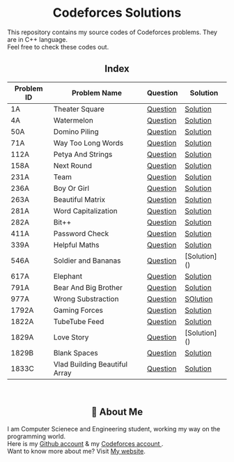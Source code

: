 <div align="center">

# Codeforces Solutions
</div>

This repository contains my source codes of Codeforces problems. They are in C++ language.  
Feel free to check these codes out.

<div align="center">

## Index

| Problem ID| Problem Name   |  Question            | Solution                       |
| ----------| ---------------|----------------------|--------------------------------|
| 1A | Theater Square | [Question](https://codeforces.com/contest/1/problem/A) | [Solution]()
| 4A | Watermelon | [Question](https://codeforces.com/contest/4/problem/A) | [Solution]()
| 50A | Domino Piling | [Question](https://codeforces.com/contest/50/problem/A) | [Solution]()
| 71A | Way Too Long Words | [Question](https://codeforces.com/contest/71/problem/A) | [Solution]()
| 112A | Petya And Strings | [Question](https://codeforces.com/contest/112/problem/A) | [Solution]()
| 158A | Next Round | [Question](https://codeforces.com/contest/158/problem/A) | [Solution]()
| 231A | Team | [Question](https://codeforces.com/contest/231/problem/A) | [Solution]()
| 236A | Boy Or Girl | [Question](https://codeforces.com/contest/236/problem/A) | [Solution]() 
| 263A | Beautiful Matrix | [Question](https://codeforces.com/contest/263/problem/A) | [Solution]()
| 281A | Word Capitalization | [Question](https://codeforces.com/contest/281/problem/A) | [Solution]()
| 282A | Bit++ | [Question](https://codeforces.com/contest/282/problem/A) | [Solution]()
| 411A | Password Check | [Question](https://codeforces.com/problemset/problem/411/A) | [Solution]()
| 339A | Helpful Maths | [Question](https://codeforces.com/contest/339/problem/A) | [Solution]()
| 546A | Soldier and Bananas | [Question](https://codeforces.com/contest/546/problem/A) | [Solution] ()
| 617A | Elephant | [Question](https://codeforces.com/contest/617/problem/A) | [Solution]()
| 791A | Bear And Big Brother | [Question](https://codeforces.com/contest/791/problem/A) | [Solution]()
| 977A | Wrong Substraction | [Question](https://codeforces.com/problemset/problem/977/A) | [SOlution]()
| 1792A | Gaming Forces | [Question](https://codeforces.com/problemset/problem/1792/A) | [Solution]()
| 1822A | TubeTube Feed | [Question](https://codeforces.com/problemset/problem/1822/A) | [Solution]() 
| 1829A | Love Story | [Question](https://codeforces.com/contest/1829/problem/A) | [Solution] ()
| 1829B | Blank Spaces | [Question](https://codeforces.com/contest/1829/problem/B) | [Solution]()
| 1833C | Vlad Building Beautiful Array | [Question](https://codeforces.com/contest/1833/problem/C) | [Solution]()


<br> 

## 🚀 About Me
</div>

I am Computer Scienece and Engineering student, working my way on the programming world.  
Here is my [Github account](https://github.com/ShazidMashrafi) & my [Codeforces account ](https://codeforces.com/shazid456).  
Want to know more about me? Visit [My website](https://shazidmashrafi.com).  